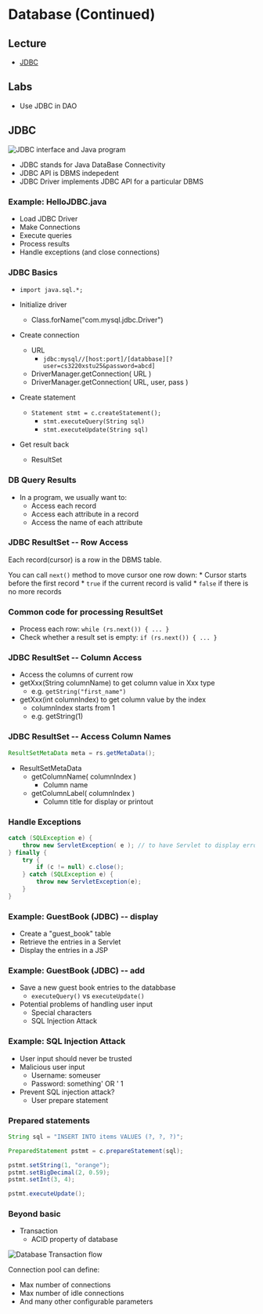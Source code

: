 # Database (Continued)


## Lecture

* [JDBC](#jdbc)


## Labs

* Use JDBC in DAO



## JDBC


![JDBC interface and Java program](https://raw.githubusercontent.com/csula/cs3220-spring-2018/master/notes/imgs/database-jdbc.png)


* JDBC stands for Java DataBase Connectivity
* JDBC API is DBMS indepedent
* JDBC Driver implements JDBC API for a particular DBMS


### Example: HelloJDBC.java

* Load JDBC Driver
* Make Connections
* Execute queries
* Process results
* Handle exceptions (and close connections)


### JDBC Basics


* `import java.sql.*;`
* Initialize driver
    * Class.forName("com.mysql.jdbc.Driver")
* Create connection
    * URL
        * `jdbc:mysql//[host:port]/[databbase][?user=cs3220xstu25&password=abcd]`
    * DriverManager.getConnection( URL )
    * DriverManager.getConnection( URL, user, pass )


* Create statement
    * `Statement stmt = c.createStatement();`
        * `stmt.executeQuery(String sql)`
        * `stmt.executeUpdate(String sql)`
* Get result back
    * ResultSet


### DB Query Results

* In a program, we usually want to:
    * Access each record
    * Access each attribute in a record
    * Access the name of each attribute


### JDBC ResultSet -- Row Access

Each record(cursor) is a row in the DBMS table.

You can call `next()` method to move cursor one row down:
    * Cursor starts before the first record
    * `true` if the current record is valid
    * `false` if there is no more records


### Common code for processing ResultSet

* Process each row: `while (rs.next()) { ... }`
* Check whether a result set is empty: `if (rs.next()) { ... }`


### JDBC ResultSet -- Column Access

* Access the columns of current row
* getXxx(String columnName) to get column value in Xxx type
    * e.g. `getString("first_name")`
* getXxx(int columnIndex) to get column value by the index
    * columnIndex starts from 1
    * e.g. getString(1)


### JDBC ResultSet -- Access Column Names

```java
ResultSetMetaData meta = rs.getMetaData();
```


* ResultSetMetaData
    * getColumnName( columnIndex )
        * Column name
    * getColumnLabel( columnIndex )
        * Column title for display or printout


### Handle Exceptions


```java
catch (SQLException e) {
    throw new ServletException( e ); // to have Servlet to display error stack (dev only)
} finally {
    try {
        if (c != null) c.close();
    } catch (SQLException e) {
        throw new ServletException(e);
    }
}
```


### Example: GuestBook (JDBC) -- display

* Create a "guest_book" table
* Retrieve the entries in a Servlet
* Display the entries in a JSP


### Example: GuestBook (JDBC) -- add

* Save a new guest book entries to the databbase
    * `executeQuery()` vs `executeUpdate()`
* Potential problems of handling user input
    * Special characters
    * SQL Injection Attack


### Example: SQL Injection Attack

* User input should never be trusted
* Malicious user input
    * Username: someuser
    * Password: something' OR ' 1
* Prevent SQL injection attack?
    * User prepare statement


### Prepared statements

```java
String sql = "INSERT INTO items VALUES (?, ?, ?)";

PreparedStatement pstmt = c.prepareStatement(sql);

pstmt.setString(1, "orange");
pstmt.setBigDecimal(2, 0.59);
pstmt.setInt(3, 4);

pstmt.executeUpdate();
```


### Beyond basic

* Transaction
    * ACID property of database

![Database Transaction flow](https://raw.githubusercontent.com/csula/cs3220-spring-2018/master/notes/imgs/database-transaction-flow.png)


Connection pool can define:

* Max number of connections
* Max number of idle connections
* And many other configurable parameters

